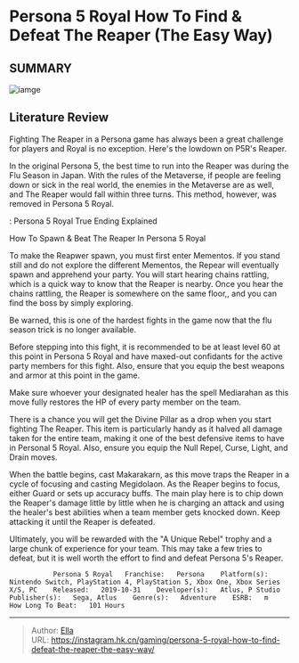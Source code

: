 # Persona 5 Royal How To Find &amp; Defeat The Reaper (The Easy Way)


## SUMMARY 

![iamge](https://static1.srcdn.com/wordpress/wp-content/uploads/2023/03/persona-5-royal-reaper-with-blurred-backgrounds.jpg)

## Literature Review

Fighting The Reaper in a Persona game has always been a great challenge for players and Royal is no exception. Here&#39;s the lowdown on P5R&#39;s Reaper.





In the original Persona 5, the best time to run into the Reaper was during the Flu Season in Japan. With the rules of the Metaverse, if people are feeling down or sick in the real world, the enemies in the Metaverse are as well, and The Reaper would fall within three turns. This method, however, was removed in Persona 5 Royal. 




 : Persona 5 Royal True Ending Explained


 How To Spawn &amp; Beat The Reaper In Persona 5 Royal 
          

To make the Reapwer spawn, you must first enter Mementos. If you stand still and do not explore the different Mementos, the Repear will eventually spawn and apprehend your party. You will start hearing chains rattling, which is a quick way to know that the Reaper is nearby. Once you hear the chains rattling, the Reaper is somewhere on the same floor,, and you can find the boss by simply exploring.



Be warned, this is one of the hardest fights in the game now that the flu season trick is no longer available.




Before stepping into this fight, it is recommended to be at least level 60 at this point in Persona 5 Royal and have maxed-out confidants for the active party members for this fight. Also, ensure that you equip the best weapons and armor at this point in the game.






Make sure whoever your designated healer has the spell Mediarahan as this move fully restores the HP of every party member on the team.




There is a chance you will get the Divine Pillar as a drop when you start fighting The Reaper. This item is particularly handy as it halved all damage taken for the entire team, making it one of the best defensive items to have in Personal 5 Royal. Also, ensure you equip the Null Repel, Curse, Light, and Drain moves.

When the battle begins, cast Makarakarn, as this move traps the Reaper in a cycle of focusing and casting Megidolaon. As the Reaper begins to focus, either Guard or sets up accuracy buffs. The main play here is to chip down the Reaper&#39;s damage little by little when he is charging an attack and using the healer&#39;s best abilities when a team member gets knocked down. Keep attacking it until the Reaper is defeated.

Ultimately, you will be rewarded with the &#34;A Unique Rebel&#34; trophy and a large chunk of experience for your team. This may take a few tries to defeat, but it is well worth the effort to find and defeat Persona 5&#39;s Reaper.




               Persona 5 Royal   Franchise:   Persona    Platform(s):   Nintendo Switch, PlayStation 4, PlayStation 5, Xbox One, Xbox Series X/S, PC    Released:   2019-10-31    Developer(s):   Atlus, P Studio    Publisher(s):   Sega, Atlus    Genre(s):   Adventure    ESRB:   m    How Long To Beat:   101 Hours      

---

> Author: [Ella](https://instagram.hk.cn/)  
> URL: https://instagram.hk.cn/gaming/persona-5-royal-how-to-find-defeat-the-reaper-the-easy-way/  


